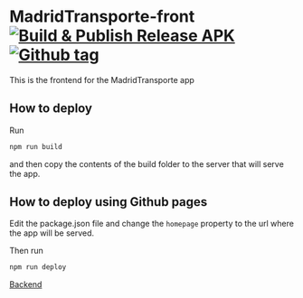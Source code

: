 # MadridTransporte-front [![Build & Publish Release APK](https://github.com/xBaank/bus-tracker-front/actions/workflows/apk.yml/badge.svg)](https://github.com/xBaank/bus-tracker-front/actions/workflows/apk.yml) [![Github tag](https://badgen.net/github/tag/xBaank/bus-tracker-front)](https://github.com/xBaank/bus-tracker-front/tags)

This is the frontend for the MadridTransporte app

## How to deploy

Run

```bash
npm run build
```

and then copy the contents of the build folder to the server that will serve the app.

## How to deploy using Github pages

Edit the package.json file and change the `homepage` property to the url where the app will be served.

Then run

```bash
npm run deploy
```

[Backend](https://github.com/xBaank/bus-tracker-back)
